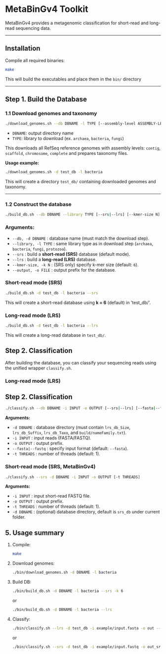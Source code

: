 # MetaBinGv4 Toolkit

MetaBinGv4 provides a metagenomic classification for short-read and long-read sequencing data.  

---


## Installation

Compile all required binaries:

```bash
make
```
This will build the executables and place them in the `bin/` directory

---

## Step 1. Build the Database
### 1.1 Download genomes and taxonomy

```bash
./download_genomes.sh --db DBNAME -l TYPE [--assembly-level ASSEMBLY-LEVEL]
```

* `DBNAME`: output directory name
* `TYPE`: library to download (ex. `archaea`, `bacteria`, `fungi`)

This downloads all RefSeq reference genomes with assembly levels:
`contig`, `scaffold`, `chromosome`, `complete`
and prepares taxonomy files.

**Usage example:**

```bash
./download_genomes.sh -d test_db -l bacteria 
```

This will create a directory `test_db/` containing downloaded genomes and taxonomy.

---

### 1.2 Construct the database

```bash
./build_db.sh --db DBNAME --library TYPE [--srs|--lrs] [--kmer-size N] [--output FILE]
```

### Arguments:

* `--db, -d DBNAME` : database name (must match the download step).
* `--library, -l TYPE` : same library type as in download step (`archaea`, `bacteria`, `fungi`, `protozoa`).
* `--srs` : build a **short-read (SRS)** database (default mode).
* `--lrs` : build a **long-read (LRS)** database.
* `--kmer-size, -k N` : (SRS only) specify k-mer size (default: `6`).
* `--output, -o FILE` : output prefix for the database.

### Short-read mode (SRS)

```bash
./build_db.sh -d test_db -l bacteria --srs
```

This will create a short-read database using **k = 6** (default) in 'test_db/'.

### Long-read mode (LRS)

```bash
./build_db.sh -d test_db -l bacteria --lrs
```

This will create a long-read database in `test_db/`.

## Step 2. Classification

After building the database, you can classify your sequencing reads using the unified wrapper `classify.sh`.

### Long-read mode (LRS)

## Step 2. Classification
```bash
./classify.sh --db DBNAME -i INPUT -o OUTPUT [--srs|--lrs] [--fasta|--fastq] [-t THREADS]
````

**Arguments:**

* `-d DBNAME` : database directory (must contain `lrs_db_Size`, `lrs_db_Suffix`, `lrs_db_Taxo`, and `build/nameFamily.txt`).
* `-i INPUT`  : input reads (FASTA/FASTQ).
* `-o OUTPUT` : output prefix.
* `--fasta|--fastq` : specify input format (default: `--fasta`).
* `-t THREADS` : number of threads (default: 1).


### Short-read mode (SRS, MetaBinGv4)

```bash
./classify.sh --srs -d DBNAME -i INPUT -o OUTPUT [-t THREADS]
```

**Arguments:**

* `-i INPUT`  : input short-read FASTQ file.
* `-o OUTPUT` : output prefix.
* `-t THREADS` : number of threads (default: 1).
* `-d DBNAME` : (optional) database directory, default is `srs_db` under current folder.




## 5. Usage summary

1. Compile:

   ```bash
   make
   ```
2. Download genomes:

   ```bash
   ./bin/download_genomes.sh -d DBNAME -l bacteria
   ```
3. Build DB:

   ```bash
   ./bin/build_db.sh -d DBNAME -l bacteria --srs -k 6
   ```

   or

   ```bash
   ./bin/build_db.sh -d DBNAME -l bacteria --lrs
   ```
4. Classify:

    ```bash
    ./bin/classify.sh --lrs -d test_db -i example/input.fasta -o out --fasta -t 8
    ```
    
    or
    
    ```bash
    ./bin/classify.sh --srs -d test_db -i example/input.fastq -o out_srs -t 16
    ```


